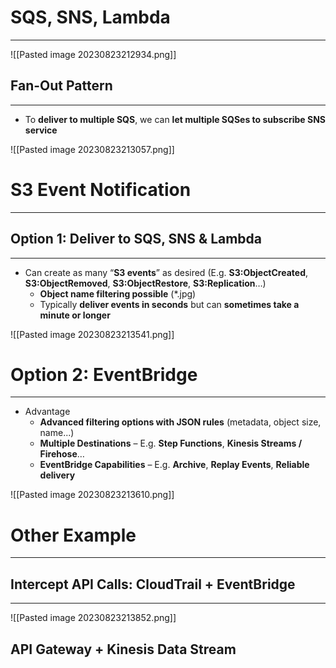 # SQS, SNS, Lambda
---

![[Pasted image 20230823212934.png]]

## Fan-Out Pattern
---

* To **deliver to multiple SQS**, we can **let multiple SQSes to subscribe SNS service**

![[Pasted image 20230823213057.png]]

# S3 Event Notification
---

## Option 1: Deliver to SQS, SNS & Lambda
---

* Can create as many “**S3 events**” as desired (E.g. **S3:ObjectCreated**, **S3:ObjectRemoved**, **S3:ObjectRestore**, **S3:Replication**…)
	* **Object name filtering possible** (*.jpg)
	* Typically **deliver events in seconds** but can **sometimes take a minute or longer**

![[Pasted image 20230823213541.png]]

# Option 2: EventBridge
---

* Advantage
	* **Advanced filtering options with JSON rules** (metadata, object size, name...)
	* **Multiple Destinations** – E.g. **Step Functions**, **Kinesis Streams / Firehose**…
	* **EventBridge Capabilities** – E.g. **Archive**, **Replay Events**, **Reliable delivery**

![[Pasted image 20230823213610.png]]

# Other Example
---

## Intercept API Calls: CloudTrail + EventBridge
---

![[Pasted image 20230823213852.png]]

## API Gateway + Kinesis Data Stream